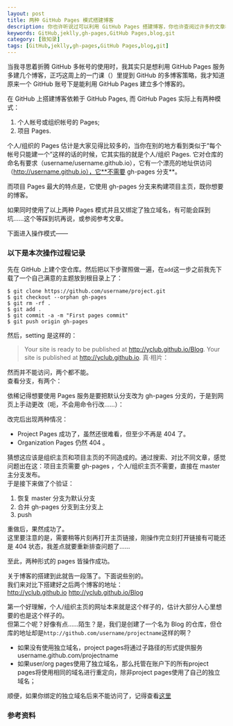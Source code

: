 ```yaml
---
layout: post
title: 两种 GitHub Pages 模式搭建博客
description: 你也许听说过可以利用 GitHub Pages 搭建博客，你也许查阅过许多的文章教程，你甚至已经开始动手并成功的搭建起了自己的博客。但是，你知道这个世界上原来还有两种不同的 GitHub Pages 模式吗？
keywords: GitHub,jeklly,gh-pages,GitHub Pages,blog,git
category: [致知录]
tags: [GitHub,jeklly,gh-pages,GitHub Pages,blog,git]
---
```


当我寻思着折腾 GitHub 多帐号的使用时，我其实只是想利用 GitHub Pages 服务多建几个博客，正巧这周上的一门课（[]()）里提到 GitHub 的多博客策略，我才知道原来一个 GitHub 账号下是能利用 GitHub Pages 建立多个博客的。

在 GitHub 上搭建博客依赖于 GitHub Pages, 而 GitHub Pages 实际上有两种模式：
1. 个人帐号或组织帐号的 Pages;
2. 项目 Pages.

个人/组织的 Pages 估计是大家见得比较多的，当你在别的地方看到类似于“每个帐号只能建一个”这样的话的时候，它其实指的就是个人/组织 Pages. 它对仓库的命名有要求（username/username.github.io），它有一个漂亮的地址供访问（http://username.github.io），它**不需要 gh-pages 分支**。

而项目 Pages 最大的特点是，它使用 gh-pages 分支来构建项目主页，既你想要的博客。

如果同时使用了以上两种 Pages 模式并且又绑定了独立域名，有可能会踩到坑……这个等踩到坑再说，或参阅参考文章。

下面进入操作模式——

### 以下是本次操作过程记录

先在 GitHub 上建个空仓库。然后把以下步骤照做一遍，在`add`这一步之前我先下载了一个自己满意的主题放到根目录上了：

    $ git clone https://github.com/username/project.git  
    $ git checkout --orphan gh-pages  
    $ git rm -rf .  
    $ git add .  
    $ git commit -a -m "First pages commit"  
    $ git push origin gh-pages

然后，setting 是这样的：
> Your site is ready to be published at http://yclub.github.io/Blog. 
>  Your site is published at http://yclub.github.io. 
真·相片：
![]()  
![]()

然而并不能访问，两个都不能。  
查看分支，有两个：  
![]()

依稀记得想要使用 Pages 服务是要把默认分支改为 gh-pages 分支的，于是到网页上手动更改（呃，不会用命令行改……）：
![]()  

改完后出现两种情况：
- Project Pages 成功了，虽然还很难看，但至少不再是 404 了。
- Organization Pages 仍然 404 。

猜想这应该是组织主页和项目主页的不同造成的。通过搜索、对比不同文章，感觉问题出在这：项目主页需要 gh-pages ，个人/组织主页不需要，直接在 master 主分支发布。  
于是接下来做了个验证：
1. 恢复 master 分支为默认分支
1. 合并 gh-pages 分支到主分支上
1. push

重做后，果然成功了。  
这里要注意的是，需要稍等片刻再打开主页链接，刚操作完立刻打开链接有可能还是 404 状态，我差点就要重新排查问题了……

至此，两种形式的 pages 皆操作成功。

关于博客的搭建到此就告一段落了。下面说些别的。  
我们来对比下搭建好之后两个博客的地址：  
	http://yclub.github.io
	http://yclub.github.io/Blog

第一个好理解，个人/组织主页的网址本来就是这个样子的，估计大部分人心里想要的也是这个样子的。  
但第二个呢？好像有点……陌生？是，我们是创建了一个名为 Blog 的仓库，但仓库的地址却是`http://github.com/username/projectname`这样的啊？

- 如果没有使用独立域名，project pages将通过子路径的形式提供服务username.github.com/projectname
- 如果user/org pages使用了独立域名，那么托管在账户下的所有project pages将使用相同的域名进行重定向，除非project pages使用了自己的独立域名；

顺便，如果你绑定的独立域名后来不能访问了，记得查看[这里](https://help.github.com/articles/my-custom-domain-isn-t-working)

### 参考资料
[]()